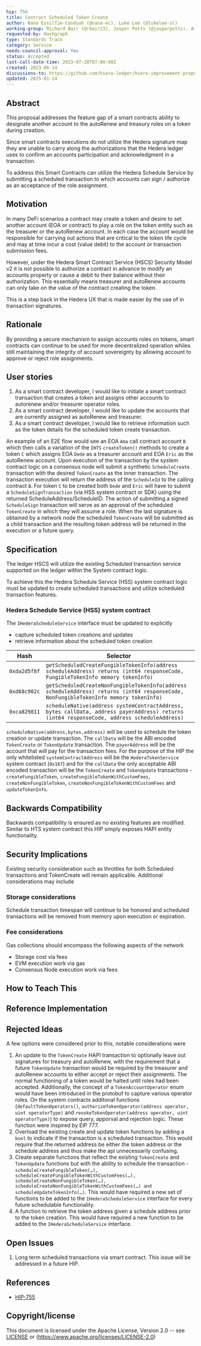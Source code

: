 ```yaml
---
hip: 756
title: Contract Scheduled Token Create
author: Nana Essilfie-Conduah (@nana-ec), Luke Lee (@lukelee-sl)
working-group: Richard Bair (@rbair23), Jasper Potts (@jasperpotts), Atul Mahamuni (@atulmahamuni), Stanimir Stoyanov (stanimir.stoyanov@limechain.tech)
requested-by: Hashgraph
type: Standards Track
category: Service
needs-council-approval: Yes
status: Accepted
last-call-date-time: 2023-07-28T07:00:00Z
created: 2023-06-14
discussions-to: https://github.com/hiero-ledger/hiero-improvement-proposals/pull/756
updated: 2025-01-24
---
```


## Abstract

This proposal addresses the feature gap of a smart contracts ability to designate another account to the autoRenew and treasury roles on a token during creation.

Since smart contracts executions do not utilize the Hedera signature map they are unable to carry along the authorizations that the Hedera ledger uses to confirm an accounts participation and acknowledgment in a transaction. 

To address this Smart Contracts can utilize the Hedera Schedule Service by submitting a scheduled transaction to which accounts can sign / authorize as an acceptance of the role assignment.

## Motivation

In many DeFi scenarios a contract may create a token and desire to set another account (EOA or contract) to play a role on the token entity such as the treasurer or the autoRenew account. In each case the account would be responsible for carrying out actions that are critical to the token life cycle and may at time incur a cost (value debit) to the account or transaction submission fees.

However, under the Hedera Smart Contract Service (HSCS) Security Model v2 it is not possible to authorize a contract in advance to modify an accounts property or cause a debit to their balance without their authorization. This essentially means treasurer and autoRenew accounts can only take on the value of the contract creating the token.

This is a step back in the Hedera UX that is made easier by the use of in transaction signatures.

## Rationale

By providing a secure mechanism to assign accounts roles on tokens, smart contracts can continue to be used for more decentralized operation whiles still maintaining the integrity of account sovereignty by allowing account to approve or reject role assignments.

## User stories

1. As a smart contract developer, I would like to initiate a smart contract transaction that creates a token and assigns other accounts to autorenew and/or treasurer operator roles.
2. As a smart contract developer, I would like to update the accounts that are currently assigned as autoRenew and treasurer.
3. As a smart contract developer, I would like to retrieve information such as the token details for the scheduled token create transaction.
  
An example of an E2E flow would see an EOA `Ama` call contract account `B` which then calls a variation of the `IHTS` `createToken()` methods to create a token `C` which assigns EOA `Dede` as a treasurer account and EOA `Eric` as the autoRenew account. 
Upon execution of the transaction by the system contract logic on a consensus node will submit a synthetic `ScheduleCreate` transaction with the desired `TokenCreate` as the inner transaction. The transaction execution will return the address of the `ScheduleId` to the calling contract `B`. 
For token `C` to be created both `Dede` and `Eric` will have to submit a `ScheduleSignTransaction` (via HSS system contract or SDK) using the returned ScheduleAddress/ScheduleID. The action of submitting a signed `ScheduleSign` transaction will serve as an approval of the scheduled `TokenCreate` in which they will assume a role. 
When the last signature is obtained by a network node the scheduled `TokenCreate` will be submitted as a child transaction and the resulting token address will be returned in the execution or a future query. 

## Specification

The ledger HSCS will utilize the existing Scheduled transaction service supported on the ledger within the System contract logic. 

To achieve this the Hedera Schedule Service (HSS) system contract logic must be updated to create scheduled transactions and utilize scheduled transaction features.

### Hedera Schedule Service (HSS) system contract

The `IHederaScheduleService` interface must be updated to explicitly 

- capture scheduled token creations and updates
- retrieve information about the scheduled token creation

| Hash          | Selector                                                                                                                                    |
|---------------|---------------------------------------------------------------------------------------------------------------------------------------------|
| `0xda2d5f8f`  | `getScheduledCreateFungibleTokenInfo(address scheduleAddress) returns (int64 responseCode, FungibleTokenInfo memory tokenInfo)`             |
| `0xd68c902c`  | `getScheduledCreateNonFungibleTokenInfo(address scheduleAddress) returns (int64 responseCode, NonFungibleTokenInfo memory tokenInfo)`       |
| `0xca829811`  | `scheduleNative(address systemContractAddress, bytes callData, address payerAddress) returns (int64 responseCode, address scheduleAddress)` |

`scheduleNative(address,bytes,address)` will be used to schedule the token creation or update transaction. The `callData` will be the ABI encoded `TokenCreate` or `TokenUpdate` transaction. The `payerAddress` will be the account that will pay for the transaction fees.
For the purpose of the HIP the only whitelisted `systemContractAddress` will be the `HederaTokenService` system contract (`0x167`) and for the `callData` the only acceptable ABI encoded transaction will be the `TokenCreate` and `TokenUpdate` transactions - `createFungibleToken`, `createFungibleTokenWithCustomFees`, `createNonFungibleToken`, `createNonFungibleTokenWithCustomFees` and `updateTokenInfo`.

## Backwards Compatibility

Backwards compatibility is ensured as no existing features are modified. Similar to HTS system contract this HIP simply exposes HAPI entity functionality.

## Security Implications

Existing security consideration such as throttles for both Scheduled transactions and TokenCreate will remain applicable. 
Additional considerations may include

### Storage considerations

Schedule transaction timespan will continue to be honored and scheduled transactions will be removed from memory upon execution or expiration.

### Fee considerations

Gas collections should encompass the following aspects of the network

- Storage cost via fees
- EVM execution work via gas
- Consensus Node execution work via fees

## How to Teach This



## Reference Implementation


## Rejected Ideas

A few options were considered prior to this, notable considerations were

1. An update to the `TokenCreate` HAPI transaction to optionally leave out signatures for treasury and autoRenew, with the requirement that a future `TokenUpdate` transaction would be required by the treasurer and autoRenew accounts to either accept or reject their assignments. The normal functioning of a token would be halted until roles had been accepted. Additionally, the concept of a `TokenAccountOperator` enum would have been introduced in the protobuf to capture various operator roles. On the system contracts additonal functions (`defaultTokenOperators()`,  `authorizeTokenOperator(address operator, uint operatorType)` and `revokeTokenOperator(address operator, uint operatorType)`) to expose query, apporval and rejection logic. These function were inspired by EIP 777.
2. Overload the existing create and update token functions by adding a `bool` to indicate if the transaction is a scheduled transaction. This would require that the returned address be either the token address or the schedule address and thus make the api unnecessarily confusing.
3. Create separate functions that reflect the existing `TokenCreate` and `TokenUpdate` functions but with the ability to schedule the transaction - `scheduleCreateFungibleToken(…), scheduleCreateFungibleTokenWithCustomFees(…), scheduleCreateNonFungibleToken(…), scheduleCreateNonFungibleTokenWithCustomFees(…) and scheduleUpdateTokenInfo(…)`. This would have required a new set of functions to be added to the `IHederaScheduleService` interface for every future schedulable functionality.
4. A function to retrieve the token address given a schedule address prior to the token creation. This would have required a new function to be added to the `IHederaScheduleService` interface.

## Open Issues

  1. Long term scheduled transactions via smart contract. This issue will be addressed in a future HIP.

## References

- [HIP-755](https://hips.hedera.com/hip/hip-755)

## Copyright/license

This document is licensed under the Apache License, Version 2.0 -- see [LICENSE](../LICENSE) or (https://www.apache.org/licenses/LICENSE-2.0)
